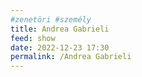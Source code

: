 ```yaml
---
#zenetöri #személy
title: Andrea Gabrieli
feed: show
date: 2022-12-23 17:30
permalink: /Andrea Gabrieli
---
```

